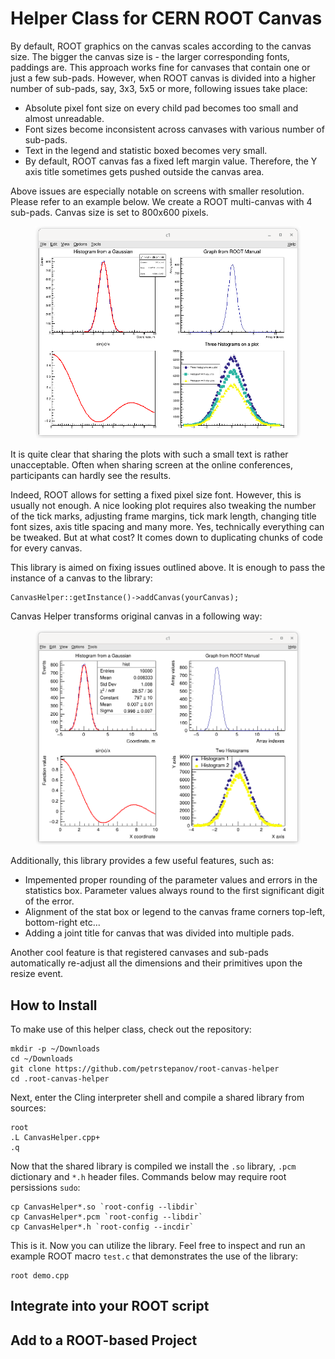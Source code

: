 Helper Class for CERN ROOT Canvas
=================================

By default, ROOT graphics on the canvas scales according to the canvas size. The bigger the canvas size is - the larger corresponding fonts, paddings are. This approach works fine for canvases that contain one or just a few sub-pads. However, when ROOT canvas is divided into a higher number of sub-pads, say, 3x3, 5x5 or more, following issues take place:

* Absolute pixel font size on every child pad becomes too small and almost unreadable.
* Font sizes become inconsistent across canvases with various number of sub-pads.
* Text in the legend and statistic boxed becomes very small.
* By default, ROOT canvas fas a fixed left margin value. Therefore, the Y axis title sometimes gets pushed outside the canvas area.

Above issues are especially notable on screens with smaller resolution. Please refer to an example below. We create a ROOT multi-canvas with 4 sub-pads. Canvas size is set to 800x600 pixels. 

<figure>
  <img src="https://raw.githubusercontent.com/petrstepanov/root-canvas-helper/main/resources/canvas-default.png" alt="Standard ROOT canvas with multiple sub pads" />
</figure>

It is quite clear that sharing the plots with such a small text is rather unacceptable. Often when sharing screen at the online conferences, participants can hardly see the results.

Indeed, ROOT allows for setting a fixed pixel size font. However, this is usually not enough. A nice looking plot requires also tweaking the number of the tick marks, adjusting frame margins, tick mark length, changing title font sizes, axis title spacing and many more. Yes, technically everything can be tweaked. But at what cost? It comes down to duplicating chunks of code for every canvas.

This library is aimed on fixing issues outlined above. It is enough to pass the instance of a canvas to the library:
```
CanvasHelper::getInstance()->addCanvas(yourCanvas);
```

Canvas Helper transforms original canvas in a following way:

<figure>
  <img src="https://raw.githubusercontent.com/petrstepanov/root-canvas-helper/main/resources/canvas-processed.png" alt="ROOT canvas processed with CanvasHelper" />
</figure>

Additionally, this library provides a few useful features, such as:
* Impemented proper rounding of the parameter values and errors in the statistics box. Parameter values always round to the first significant digit of the error.
* Alignment of the stat box or legend to the canvas frame corners top-left, bottom-right etc...
* Adding a joint title for canvas that was divided into multiple pads.

Another cool feature is that registered canvases and sub-pads automatically re-adjust all the dimensions and their primitives upon the resize event.

How to Install
--------------

To make use of this helper class, check out the repository:
```
mkdir -p ~/Downloads
cd ~/Downloads
git clone https://github.com/petrstepanov/root-canvas-helper
cd .root-canvas-helper
```

Next, enter the Cling interpreter shell and compile a shared library from sources:
```
root
.L CanvasHelper.cpp+
.q
```

Now that the shared library is compiled we install the `.so` library, `.pcm` dictionary and `*.h` header files. Commands below may require root persissions `sudo`:
```
cp CanvasHelper*.so `root-config --libdir`
cp CanvasHelper*.pcm `root-config --libdir`
cp CanvasHelper*.h `root-config --incdir`
```

This is it. Now you can utilize the library. Feel free to inspect and run an example ROOT macro `test.c` that demonstrates the use of the library:
```
root demo.cpp
```

Integrate into your ROOT script
-------------------------------


Add to a ROOT-based Project
---------------------------
